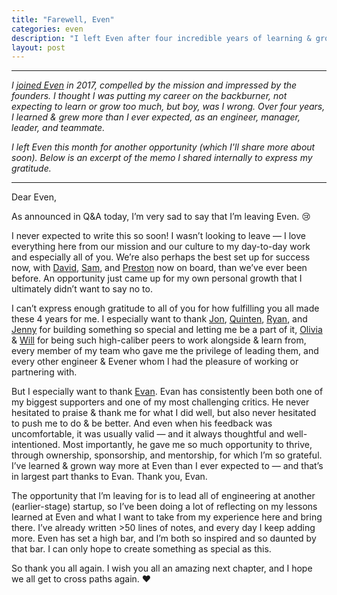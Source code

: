 ```yaml
---
title: "Farewell, Even"
categories: even
description: "I left Even after four incredible years of learning & growth. This was the memo I shared internally to express my gratitude."
layout: post
---
```


---

_I [joined Even](/blog/2017/joining-even) in 2017, compelled by the mission and impressed by the founders. I thought I was putting my career on the backburner, not expecting to learn or grow too much, but boy, was I wrong. Over four years, I learned & grew more than I ever expected, as an engineer, manager, leader, and teammate._

_I left Even this month for another opportunity (which I'll share more about soon). Below is an excerpt of the memo I shared internally to express my gratitude._

---

Dear Even,

As announced in Q&A today, I’m very sad to say that I’m leaving Even. 😢

I never expected to write this so soon! I wasn’t looking to leave — I love everything here from our mission and our culture to my day-to-day work and especially all of you. We’re also perhaps the best set up for success now, with [David](https://www.linkedin.com/in/davidbaga/), [Sam](https://www.linkedin.com/in/samantha-goldman/), and [Preston](https://www.linkedin.com/in/prestonjclark/) now on board, than we’ve ever been before. An opportunity just came up for my own personal growth that I ultimately didn’t want to say no to.

I can’t express enough gratitude to all of you for how fulfilling you all made these 4 years for me. I especially want to thank [Jon](https://www.linkedin.com/in/jonschlossberg/), [Quinten](https://www.linkedin.com/in/quintendf/), [Ryan](https://www.linkedin.com/in/ryangomba/), and [Jenny](https://www.linkedin.com/in/jenny-molyneaux-bb69b057/) for building something so special and letting me be a part of it, [Olivia](https://www.linkedin.com/in/olivia-bishop-a4b9a428/) & [Will](https://www.linkedin.com/in/whilp/) for being such high-caliber peers to work alongside & learn from, every member of my team who gave me the privilege of leading them, and every other engineer & Evener whom I had the pleasure of working or partnering with.

But I especially want to thank [Evan](https://www.linkedin.com/in/evangoldschmidt/). Evan has consistently been both one of my biggest supporters and one of my most challenging critics. He never hesitated to praise & thank me for what I did well, but also never hesitated to push me to do & be better. And even when his feedback was uncomfortable, it was usually valid — and it always thoughtful and well-intentioned. Most importantly, he gave me so much opportunity to thrive, through ownership, sponsorship, and mentorship, for which I’m so grateful. I’ve learned & grown way more at Even than I ever expected to — and that’s in largest part thanks to Evan. Thank you, Evan.

The opportunity that I’m leaving for is to lead all of engineering at another (earlier-stage) startup, so I’ve been doing a lot of reflecting on my lessons learned at Even and what I want to take from my experience here and bring there. I’ve already written >50 lines of notes, and every day I keep adding more. Even has set a high bar, and I’m both so inspired and so daunted by that bar. I can only hope to create something as special as this.

So thank you all again. I wish you all an amazing next chapter, and I hope we all get to cross paths again. ❤️
